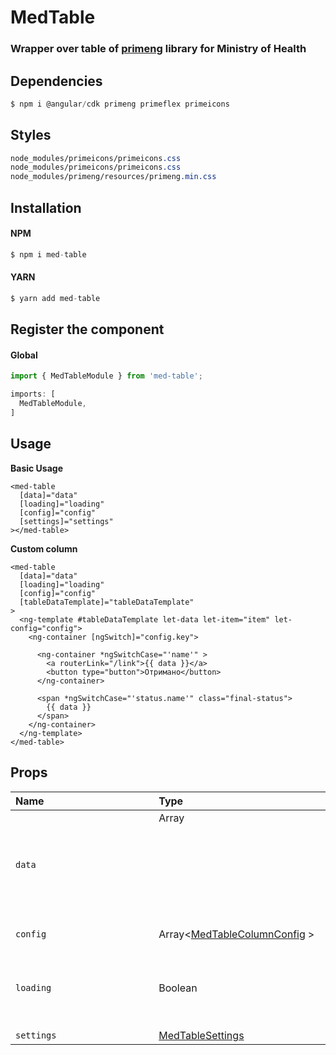 # MedTable

### Wrapper over table of [primeng](https://primefaces.org/primeng/) library for Ministry of Health

## Dependencies

```js
$ npm i @angular/cdk primeng primeflex primeicons
```

## Styles

```css
node_modules/primeicons/primeicons.css
node_modules/primeicons/primeicons.css
node_modules/primeng/resources/primeng.min.css
```

## Installation

#### NPM
```js
$ npm i med-table
```

#### YARN
```js
$ yarn add med-table
```


## Register the component

#### Global

```js
import { MedTableModule } from 'med-table';

imports: [
  MedTableModule,
]
```

## Usage

**Basic Usage**

```angular2html
<med-table
  [data]="data"
  [loading]="loading"
  [config]="config"
  [settings]="settings"
></med-table>
```

**Custom column**
```angular2html
<med-table
  [data]="data"
  [loading]="loading"
  [config]="config"
  [tableDataTemplate]="tableDataTemplate"
>
  <ng-template #tableDataTemplate let-data let-item="item" let-config="config">
    <ng-container [ngSwitch]="config.key">
      
      <ng-container *ngSwitchCase="'name'" >
        <a routerLink="/link">{{ data }}</a>
        <button type="button">Отримано</button>
      </ng-container>

      <span *ngSwitchCase="'status.name'" class="final-status">
        {{ data }}
      </span>
    </ng-container>
  </ng-template>
</med-table>
```

## Props

| Name&nbsp;&nbsp;&nbsp;&nbsp;&nbsp;&nbsp;&nbsp;&nbsp;&nbsp;&nbsp;&nbsp;&nbsp;&nbsp;&nbsp;&nbsp;&nbsp;&nbsp;&nbsp;&nbsp;&nbsp;&nbsp;&nbsp;&nbsp;&nbsp;&nbsp;&nbsp;&nbsp;&nbsp;&nbsp;&nbsp;&nbsp;&nbsp;&nbsp;&nbsp;&nbsp;&nbsp;&nbsp;&nbsp;&nbsp; | Type | Required | Description |
| ----------------- | :--- | :--- | :--- |
| `data` | Array<Object> | **true** | Table data |
| `config` | Array<[MedTableColumnConfig](https://github.com/Darker-than-Black/med-library/blob/main/projects/med-table/src/lib/types/table.ts#L31) > | **true** | Columns config |
| `loading` | Boolean | false | Show loading data process **Default: false** |
| `settings` | [MedTableSettings](https://github.com/Darker-than-Black/med-library/blob/main/projects/med-table/src/lib/types/table.ts#L17) | false |  **[Default](https://github.com/Darker-than-Black/med-library/blob/main/projects/med-table/src/lib/configs/defaultTableSettings.ts)** |
